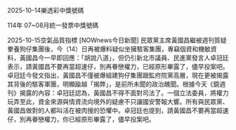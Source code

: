 
2025-10-14樂透彩中獎號碼

                                
114年 07~08月統一發票中獎號碼
                             
2025-10-15空氣品質指標
                              [NOWnews今日新聞] 民眾黨主席黃國昌繼被週刊質疑豢養狗仔集團後，今（14）日再被爆料疑似坐擁駭客集團，專竊個資和機敏資料，黃國昌今一早即回應：「胡說八道」，但仍引新北市議員、民進黨發言人卓冠廷表示，請黃國昌不要再當超速仔，別再眷戀權力，已經原形畢露了，儘早投案吧。卓冠廷今發文指出，黃國昌不僅被爆組建狗仔集團跟監府院黨高層，現在更被揭露其背後的駭客軍團，明顯踰越「揭弊」，是前所未聞的政治醜聞。根據今天《鏡週刊》揭露的內容：卓冠廷認為，黃國昌不得不面對司法了。一個立法委員，將權力玩弄至此，資金來源與情資流向境外的疑慮不只讓國安警報大響。所有與民眾黨、黃國昌做對的人都叫活在被肉搜的恐懼中。卓冠廷也提到，請黃國昌不要再當超速仔，別再眷戀權力，你已經原形畢露了，儘早投案吧。